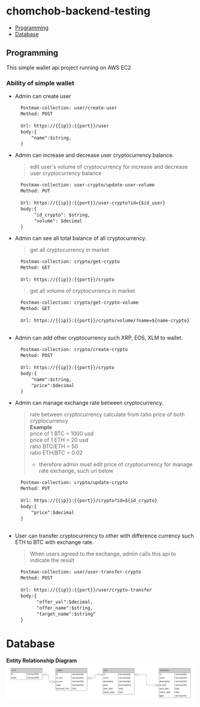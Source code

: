 # chomchob-backend-testing
 - [Programming](#programming)
 - [Database](#Database)

## Programming

This simple wallet api project running on AWS EC2 

### Ability of simple wallet
  - Admin can create user 
      ```
        Postman-collection: user/create-user  
        Method: POST
        
        Url: https://{{ip}}:{{port}}/user
        body:{
            "name":$string,
        }
      ``` 
  - Admin can increase and decrease user cryptocurrency balance.  
      >edit user's volume of cryptocurrency for increase and decrease user cryptocurrency balance  
      ```
        Postman-collection: user-crypto/update-user-volume 
        Method: PUT
        
        Url: https://{{ip}}:{{port}}/user-crypto?id={$id_user}
        body:{
             "id_crypto": $string,
             "volume": $decimal
        }
      ```
  - Admin can see all total balance of all cryptocurrency.
      >get all cryptocurrency in market 
      ```
        Postman-collection: crypto/get-crypto 
        Method: GET
        
        Url: https://{{ip}}:{{port}}/crypto
      ```   
      >get all volume of cryptocurrency in market 
      ```
        Postman-collection: crypto/get-crypto-volume  
        Method: GET
        
        Url: https://{{ip}}:{{port}}/crypto/volume/?name=${name-crypto}
        
      ``` 
  - Admin can add other cryptocurrency such XRP, EOS, XLM to wallet.
      ```
        Postman-collection: crypto/create-crypto
        Method: POST
        
        Url: https://{{ip}}:{{port}}/crypto
        body:{
            "name":$string,
            "price":$decimal
        }
      ```
  - Admin can manage exchange rate between cryptocurrency.
      >rate between cryptocurrency calculate from ratio price of both cryptocurrency  
      >  **Example**  
      >  price of 1 BTC = 1000 usd  
      >  price of 1 ETH = 20 usd  
      >  ratio BTC/ETH = 50  
      >  ratio ETH/BTC = 0.02  
      >  - therefore admin must edit price of cryptocurrency for manage rate exchange, such url below
      ```
        Postman-collection: crypto/update-crypto
        Method: PUT
        
        Url: https://{{ip}}:{{port}}/crypto?id=${id_crypto}
        body:{
            "price":$decimal
        }
        
      ```   
  - User can transfer cryptocurrency to other with difference currency such ETH to BTC with exchange rate.
      >When users agreed to the exchange, admin calls this api to indicate the result
      ```
        Postman-collection: user/user-transfer-crypto
        Method: POST
        
        Url: https://{{ip}}:{{port}}/user/crypto-transfer
        body:{
              "offer_val":$decimal,
              "offer_name":$string,
              "target_name":$string"
        }
# Database
**Entity Relationship Diagram**
 ![ERD](https://github.com/Jitrapon1764/chomchob-backend-testing/blob/master/database/Database%20ER%20diagram.jpeg)

